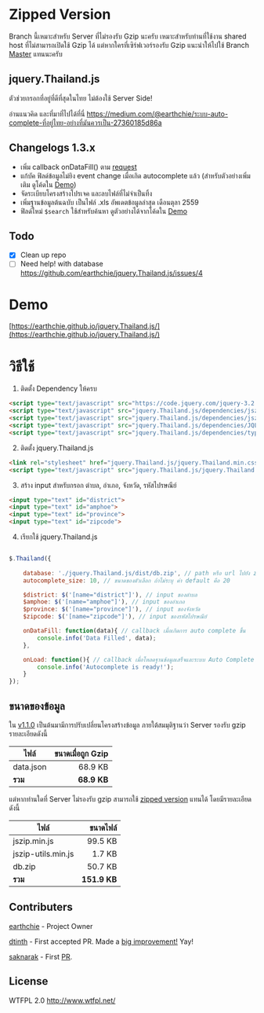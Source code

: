 # Zipped Version
Branch นี้เหมาะสำหรับ Server ที่ไม่รองรับ Gzip นะครับ เหมาะสำหรับท่านที่ใช้งาน shared host ที่ไม่สามารถเปิดใช้ Gzip ได้
แต่หากใครที่เซิร์ฟเวอร์รองรับ Gzip แนะนำให้ไปใช้ Branch [Master](https://github.com/earthchie/jquery.Thailand.js/tree/master) แทนนะครับ

## jquery.Thailand.js
ตัวช่วยกรอกที่อยู่ที่ดีที่สุดในไทย ไม่ต้องใช้ Server Side!

อ่านแนวคิด และที่มาที่ไปได้ที่นี่ https://medium.com/@earthchie/ระบบ-auto-complete-ที่อยู่ไทย-อย่างที่มันควรเป็น-27360185d86a

## Changelogs 1.3.x
- เพิ่ม callback onDataFill() ตาม [request](https://github.com/earthchie/jquery.Thailand.js/issues/9)
- แก้บัค ฟิลด์ข้อมูลไม่ยิง event change เมื่อเกิด autocomplete แล้ว (สำหรับตัวอย่างเพิ่มเติม ดูโค้ดใน [Demo](https://earthchie.github.io/jquery.Thailand.js/))
- จัดระเบียบโครงสร้างโปรเจค และลบไฟล์ที่ไม่จำเป็นทิ้ง
- เพิ่มฐานข้อมูลต้นฉบับ เป็นไฟล์ .xls อัพเดตข้อมูลล่าสุด เดือนตุลา 2559
- ฟิลด์ใหม่ ``$search`` ใช้สำหรับค้นหา ดูตัวอย่างได้จากโค้ดใน [Demo](https://earthchie.github.io/jquery.Thailand.js/)

## Todo
- [x] Clean up repo
- [ ] Need help! with database https://github.com/earthchie/jquery.Thailand.js/issues/4

# Demo
[https://earthchie.github.io/jquery.Thailand.js/](https://earthchie.github.io/jquery.Thailand.js/)

# วิธีใช้

1. ติดตั้ง Dependency ให้ครบ

```html
<script type="text/javascript" src="https://code.jquery.com/jquery-3.2.1.min.js"></script>
<script type="text/javascript" src="jquery.Thailand.js/dependencies/jszip.min.js"></script>
<script type="text/javascript" src="jquery.Thailand.js/dependencies/jszip-utils.min.js"></script>
<script type="text/javascript" src="jquery.Thailand.js/dependencies/JQL.min.js"></script>
<script type="text/javascript" src="jquery.Thailand.js/dependencies/typeahead.bundle.js"></script>
```

2. ติดตั้ง jquery.Thailand.js

```html
<link rel="stylesheet" href="jquery.Thailand.js/jquery.Thailand.min.css">
<script type="text/javascript" src="jquery.Thailand.js/jquery.Thailand.min.js"></script>
```

3. สร้าง input สำหรับกรอก ตำบล, อำเภอ, จังหวัด, รหัสไปรษณีย์

```html
<input type="text" id="district">
<input type="text" id="amphoe">
<input type="text" id="province">
<input type="text" id="zipcode">
```

4. เรียกใช้ jquery.Thailand.js

```javascript

$.Thailand({ 
    
    database: './jquery.Thailand.js/dist/db.zip', // path หรือ url ไปยัง zip
    autocomplete_size: 10, // ขนาดของตัวเลือก ถ้าไม่ระบุ ค่า default คือ 20

    $district: $('[name="district"]'), // input ของตำบล
    $amphoe: $('[name="amphoe"]'), // input ของอำเภอ
    $province: $('[name="province"]'), // input ของจังหวัด
    $zipcode: $('[name="zipcode"]'), // input ของรหัสไปรษณีย์

    onDataFill: function(data){ // callback เมื่อเกิดการ auto complete ขึ้น
        console.info('Data Filled', data);
    },

    onLoad: function(){ // callback เมื่อโหลดฐานข้อมูลเสร็จและระบบ Auto Complete พร้อมที่จะทำงาน
        console.info('Autocomplete is ready!');
    }
});

```

## ขนาดของข้อมูล

ใน [v1.1.0](https://github.com/earthchie/jquery.Thailand.js/tree/fe302996ca72f156e1542048419399484431c391) เป็นต้นมามีการปรับเปลี่ยนโครงสร้างข้อมูล ภายใต้สมมุติฐานว่า Server รองรับ gzip รายละเอียดดังนี้

| ไฟล์ | ขนาดเมื่อถูก Gzip |
| --- | ---:|
| data.json | 68.9 KB |
| **รวม** | **68.9 KB** |

แต่หากท่านใดที่ Server ไม่รองรับ gzip สามารถใช้ [zipped version](https://github.com/earthchie/jquery.Thailand.js/tree/zipped_version) แทนได้ โดยมีรายละเอียดดังนี้

| ไฟล์ | ขนาดไฟล์ |
| --- | ---:|
| jszip.min.js | 99.5 KB |
| jszip-utils.min.js | 1.7 KB |
| db.zip | 50.7 KB |
| **รวม** | **151.9 KB** |

## Contributers
[earthchie](https://github.com/earthchie/) - Project Owner

[dtinth](https://github.com/dtinth/) - First accepted PR. Made a [big improvement!](https://github.com/earthchie/jquery.Thailand.js/pull/2) Yay!

[saknarak](https://github.com/saknarak) - First [PR](https://github.com/earthchie/jquery.Thailand.js/pull/1).

## License
WTFPL 2.0 http://www.wtfpl.net/

